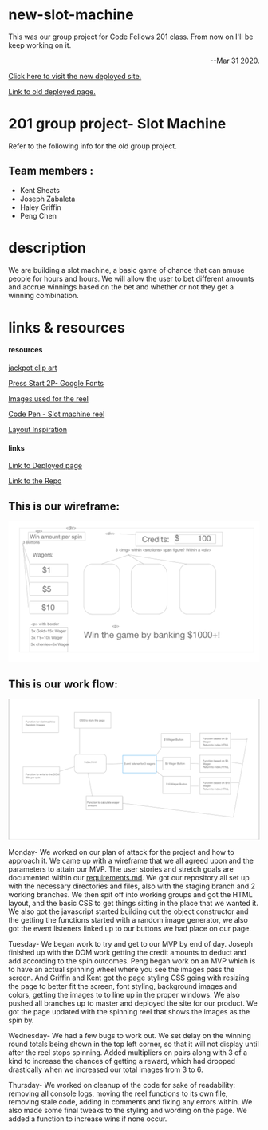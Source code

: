 # new-slot-machine
This was our group project for Code Fellows 201 class. From now on I'll be keep working on it.     
<p align="right"> --Mar 31 2020.</p>

[Click here to visit the new deployed site. ](https://pengchen11.github.io/new-slot-machine/)

[Link to old deployed page.](https://slot-machine-201.github.io/slot-machine/)


# 201 group project- Slot Machine
Refer to the following info for the old group project.
## Team members :
- Kent Sheats 
- Joseph Zabaleta 
- Haley Griffin 
- Peng Chen  

# description
We are building a slot machine, a basic game of chance that can amuse people for hours and hours.  We will allow the user to bet different amounts and accrue winnings based on the bet and whether or not they get a winning combination.

# links & resources
#### resources
[jackpot clip art](https://ya-webdesign.com/explore/jackpot-drawing-slot-machine/)

[Press Start 2P- Google Fonts](https://fonts.google.com/specimen/Press+Start+2P?preview.size=24&preview.text_type=numerals&query=press&selection.family=Press+Start+2P&sidebar.open)

[Images used for the reel](https://pixabay.com/)

[Code Pen - Slot machine reel](https://codepen.io/mops/pen/pKYOqW)

[Layout Inspiration](https://code.sololearn.com/W9Qat1gA8FR1/#html)

#### links
[Link to Deployed page](https://slot-machine-201.github.io/slot-machine/)

[Link to the Repo](https://github.com/slot-machine-201/slot-machine) 

## This is our wireframe:
![This is a wireframe](/assets/wireframe.png)

## This is our work flow:
![This is flow](/assets/flow.png)


Monday- We worked on our plan of attack for the project and how to approach it.  We came up with a wireframe that we all agreed upon and the parameters to attain our MVP.  The user stories and stretch goals are documented within our [requirements.md](/requirements.md).  We got our repository all set up with the necessary directories and files, also with the staging branch and 2 working branches.  We then spit off into working groups and got the HTML layout, and the basic CSS to get things sitting in the place that we wanted it.  We also got the javascript started building out the object constructor and the getting the functions started with a random image generator, we also got the event listeners linked up to our buttons we had place on our page.

Tuesday- We began work to try and get to our MVP by end of day. Joseph finished up with the DOM work getting the credit amounts to deduct and add according to the spin outcomes.  Peng began work on an MVP which is to have an actual spinning wheel where you see the images pass the screen.  And Griffin and Kent got the page styling CSS going with resizing the page to better fit the screen, font styling, background images and colors, getting the images to to line up in the proper windows.  We also pushed all branches up to master and deployed the site for our product.  We got the page updated with the spinning reel that shows the images as the spin by.

Wednesday- We had a few bugs to work out.  We set delay on the winning round totals being shown in the top left corner, so that it will not display until after the reel stops spinning.  Added multipliers on pairs along with 3 of a kind to increase the chances of getting a reward, which had dropped drastically when we increased our total images from 3 to 6.

Thursday- We worked on cleanup of the code for sake of readability: removing all console logs, moving the reel functions to its own file, removing stale code, adding in comments and fixing any errors within.  We also made some final tweaks to the styling and wording on the page.  We added a function to increase wins if none occur.  